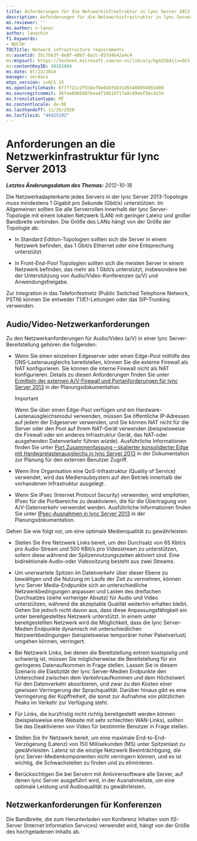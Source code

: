 ```yaml
---
title: Anforderungen für die Netzwerkinfrastruktur in lync Server 2013
description: Anforderungen für die Netzwerkinfrastruktur in lync Server 2013
ms.reviewer: ''
ms.author: v-lanac
author: lanachin
f1.keywords:
- NOCSH
TOCTitle: Network infrastructure requirements
ms:assetid: 35c7bb3f-8e0f-48b7-8a2c-857d4b42a4c4
ms:mtpsurl: https://technet.microsoft.com/en-us/library/Gg425841(v=OCS.15)
ms:contentKeyID: 48183804
ms.date: 07/23/2014
manager: serdars
mtps_version: v=OCS.15
ms.openlocfilehash: 6f7ff21c2f936ef8e048f6831d55408994055400
ms.sourcegitcommit: 36fee89bb887bea4f18b19f17a8c69daf5bc423d
ms.translationtype: MT
ms.contentlocale: de-DE
ms.lasthandoff: 11/26/2020
ms.locfileid: "49425192"
---
```

# <a name="network-infrastructure-requirements-for-lync-server-2013"></a>Anforderungen an die Netzwerkinfrastruktur für lync Server 2013

<div data-xmlns="http://www.w3.org/1999/xhtml">

<div class="topic" data-xmlns="http://www.w3.org/1999/xhtml" data-msxsl="urn:schemas-microsoft-com:xslt" data-cs="https://msdn.microsoft.com/">

<div data-asp="https://msdn2.microsoft.com/asp">



</div>

<div id="mainSection">

<div id="mainBody">

<span> </span>

_**Letztes Änderungsdatum des Themas:** 2012-10-18_

Die Netzwerkadapterkarte jedes Servers in der lync Server 2013-Topologie muss mindestens 1 Gigabit pro Sekunde (Gbit/s) unterstützen. Im Allgemeinen sollten Sie alle Serverrollen innerhalb der lync Server-Topologie mit einem lokalen Netzwerk (LAN) mit geringer Latenz und großer Bandbreite verbinden. Die Größe des LANs hängt von der Größe der Topologie ab:

  - In Standard Edition-Topologien sollten sich die Server in einem Netzwerk befinden, das 1 Gbit/s Ethernet oder eine Entsprechung unterstützt.

  - In Front-End-Pool Topologien sollten sich die meisten Server in einem Netzwerk befinden, das mehr als 1 Gbit/s unterstützt, insbesondere bei der Unterstützung von Audio/Video-Konferenzen (a/V) und Anwendungsfreigabe.

Zur Integration in das Telefonfestnetz (Public Switched Telephone Network, PSTN) können Sie entweder T1/E1-Leitungen oder das SIP-Trunking verwenden.

<div>

## <a name="audiovideo-network-requirements"></a>Audio/Video-Netzwerkanforderungen

Zu den Netzwerkanforderungen für Audio/Video (a/V) in einer lync Server-Bereitstellung gehören die folgenden:

  - Wenn Sie einen einzelnen Edgeserver oder einen Edge-Pool mithilfe des DNS-Lastenausgleichs bereitstellen, können Sie die externe Firewall als NAT konfigurieren. Sie können die interne Firewall nicht als NAT konfigurieren. Details zu diesen Anforderungen finden Sie unter [Ermitteln der externen A/V-Firewall und Portanforderungen für lync Server 2013](lync-server-2013-determine-external-a-v-firewall-and-port-requirements.md) in der Planungsdokumentation.
    
    <div>
    

    > [!IMPORTANT]  
    > Wenn Sie über einen Edge-Pool verfügen und ein Hardware-Lastenausgleichsmodul verwenden, müssen Sie öffentliche IP-Adressen auf jedem der Edgeserver verwenden, und Sie können NAT nicht für die Server oder den Pool auf Ihrem NAT-Gerät verwenden (beispielsweise die Firewall oder ein anderes Infrastruktur Gerät, das NAT-oder ausgehenden Datenverkehr führen würde). Ausführliche Informationen finden Sie unter <A href="lync-server-2013-port-summary-scaled-consolidated-edge-with-hardware-load-balancers.md">Port Zusammenfassung – skalierter konsolidierter Edge mit Hardwarelastenausgleichs in lync Server 2013</A> in der Dokumentation zur Planung für den externen Benutzer Zugriff.

    
    </div>

  - Wenn Ihre Organisation eine QoS-Infrastruktur (Quality of Service) verwendet, wird das Mediensubsystem auf den Betrieb innerhalb der vorhandenen Infrastruktur ausgelegt.

  - Wenn Sie IPsec (Internet Protocol Security) verwenden, wird empfohlen, IPsec für die Portbereiche zu deaktivieren, die für die Übertragung von A/V-Datenverkehr verwendet werden. Ausführliche Informationen finden Sie unter [IPsec-Ausnahmen in lync Server 2013](lync-server-2013-ipsec-exceptions.md) in der Planungsdokumentation.

Gehen Sie wie folgt vor, um eine optimale Medienqualität zu gewährleisten:

  - Stellen Sie Ihre Netzwerk Links bereit, um den Durchsatz von 65 Kbit/s pro Audio-Stream und 500 KBit/s pro Videostream zu unterstützen, sofern diese während der Spitzennutzungszeiten aktiviert sind. Eine bidirektionale Audio-oder Videositzung besteht aus zwei Streams.

  - Um unerwartete Spitzen im Datenverkehr über dieser Ebene zu bewältigen und die Nutzung im Laufe der Zeit zu vermehren, können lync Server Media-Endpunkte sich an unterschiedliche Netzwerkbedingungen anpassen und Lasten des dreifachen Durchsatzes (siehe vorheriger Absatz) für Audio und Video unterstützen, während die akzeptable Qualität weiterhin erhalten bleibt. Gehen Sie jedoch nicht davon aus, dass diese Anpassungsfähigkeit ein unter bereitgestelltes Netzwerk unterstützt. In einem unter bereitgestellten Netzwerk wird die Möglichkeit, dass die lync Server-Medien Endpunkte dynamisch mit unterschiedlichen Netzwerkbedingungen (beispielsweise temporärer hoher Paketverlust) umgehen können, verringert.

  - Bei Netzwerk Links, bei denen die Bereitstellung extrem kostspielig und schwierig ist, müssen Sie möglicherweise die Bereitstellung für ein geringeres Datenaufkommen in Frage stellen. Lassen Sie in diesem Szenario die Elastizität der lync Server-Medien Endpunkte den Unterschied zwischen dem Verkehrsaufkommen und dem Höchstwert für den Datenverkehr absorbieren, und zwar zu den Kosten einer gewissen Verringerung der Sprachqualität. Darüber hinaus gibt es eine Verringerung der Kopffreiheit, die sonst zur Aufnahme von plötzlichen Peaks im Verkehr zur Verfügung steht.

  - Für Links, die kurzfristig nicht richtig bereitgestellt werden können (beispielsweise eine Website mit sehr schlechten WAN-Links), sollten Sie das Deaktivieren von Video für bestimmte Benutzer in Frage stellen.

  - Stellen Sie Ihr Netzwerk bereit, um eine maximale End-to-End-Verzögerung (Latenz) von 150 Millisekunden (MS) unter Spitzenlast zu gewährleisten. Latenz ist die einzige Netzwerk Beeinträchtigung, die lync Server-Medienkomponenten nicht verringern können, und es ist wichtig, die Schwachstellen zu finden und zu eliminieren.

  - Berücksichtigen Sie bei Servern mit Antivirensoftware alle Server, auf denen lync Server ausgeführt wird, in der Ausnahmeliste, um eine optimale Leistung und Audioqualität zu gewährleisten.

</div>

<div>

## <a name="conferencing-network-requirements"></a>Netzwerkanforderungen für Konferenzen

Die Bandbreite, die zum Herunterladen von Konferenz Inhalten vom IIS-Server (Internet Information Services) verwendet wird, hängt von der Größe des hochgeladenen Inhalts ab.

</div>

</div>

<span> </span>

</div>

</div>

</div>

